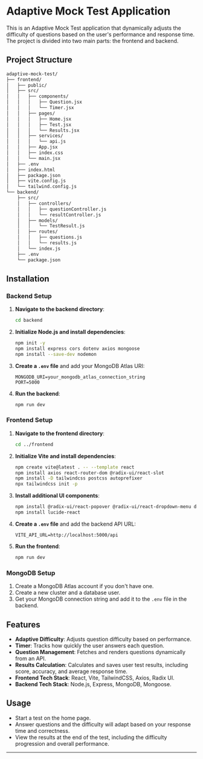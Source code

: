 # Adaptive Mock Test Application

This is an Adaptive Mock Test application that dynamically adjusts the difficulty of questions based on the user's performance and response time. The project is divided into two main parts: the frontend and backend.

## Project Structure

```bash
adaptive-mock-test/
├── frontend/
│   ├── public/
│   ├── src/
│   │   ├── components/
│   │   │   ├── Question.jsx
│   │   │   └── Timer.jsx
│   │   ├── pages/
│   │   │   ├── Home.jsx
│   │   │   ├── Test.jsx
│   │   │   └── Results.jsx
│   │   ├── services/
│   │   │   └── api.js
│   │   ├── App.jsx
│   │   ├── index.css
│   │   └── main.jsx
│   ├── .env
│   ├── index.html
│   ├── package.json
│   ├── vite.config.js
│   └── tailwind.config.js
└── backend/
    ├── src/
    │   ├── controllers/
    │   │   ├── questionController.js
    │   │   └── resultController.js
    │   ├── models/
    │   │   └── TestResult.js
    │   ├── routes/
    │   │   ├── questions.js
    │   │   └── results.js
    │   └── index.js
    ├── .env
    └── package.json
```

## Installation

### Backend Setup

1. **Navigate to the backend directory**:
   ```bash
   cd backend
   ```

2. **Initialize Node.js and install dependencies**:
   ```bash
   npm init -y
   npm install express cors dotenv axios mongoose
   npm install --save-dev nodemon
   ```

3. **Create a `.env` file** and add your MongoDB Atlas URI:
   ```env
   MONGODB_URI=your_mongodb_atlas_connection_string
   PORT=5000
   ```

4. **Run the backend**:
   ```bash
   npm run dev
   ```

### Frontend Setup

1. **Navigate to the frontend directory**:
   ```bash
   cd ../frontend
   ```

2. **Initialize Vite and install dependencies**:
   ```bash
   npm create vite@latest . -- --template react
   npm install axios react-router-dom @radix-ui/react-slot
   npm install -D tailwindcss postcss autoprefixer
   npx tailwindcss init -p
   ```

3. **Install additional UI components**:
   ```bash
   npm install @radix-ui/react-popover @radix-ui/react-dropdown-menu date-fns
   npm install lucide-react
   ```

4. **Create a `.env` file** and add the backend API URL:
   ```env
   VITE_API_URL=http://localhost:5000/api
   ```

5. **Run the frontend**:
   ```bash
   npm run dev
   ```

### MongoDB Setup

1. Create a MongoDB Atlas account if you don't have one.
2. Create a new cluster and a database user.
3. Get your MongoDB connection string and add it to the `.env` file in the backend.

## Features

- **Adaptive Difficulty**: Adjusts question difficulty based on performance.
- **Timer**: Tracks how quickly the user answers each question.
- **Question Management**: Fetches and renders questions dynamically from an API.
- **Results Calculation**: Calculates and saves user test results, including score, accuracy, and average response time.
- **Frontend Tech Stack**: React, Vite, TailwindCSS, Axios, Radix UI.
- **Backend Tech Stack**: Node.js, Express, MongoDB, Mongoose.

## Usage

- Start a test on the home page.
- Answer questions and the difficulty will adapt based on your response time and correctness.
- View the results at the end of the test, including the difficulty progression and overall performance.

---


